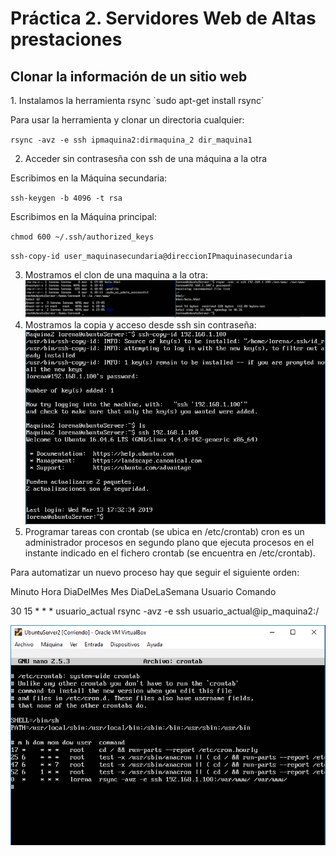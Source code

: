 <H1>Práctica 2. Servidores Web de Altas prestaciones</H1>
<H2>Clonar la información de un sitio web</H2>
1. Instalamos la herramienta rsync
  `sudo apt-get install rsync`
  
 Para usar la herramienta y clonar un directoria cualquier: 
 
   `rsync -avz -e ssh ipmaquina2:dirmaquina_2 dir_maquina1`
   
   2. Acceder sin contrasesña con ssh de una máquina a la otra

Escribimos en la Máquina secundaria:

  `ssh-keygen -b 4096 -t rsa`
  
Escribimos en la Máquina principal:

  `chmod 600 ~/.ssh/authorized_keys`
  
  `ssh-copy-id user_maquinasecundaria@direccionIPmaquinasecundaria`
  
  3. Mostramos el clon de una maquina a la otra:
 ![img](https://github.com/lorcaspal/SWAP1819/blob/master/practica2/images/ClonM1.PNG)
 4. Mostramos la copia y acceso desde ssh sin contraseña:
 ![img](https://github.com/lorcaspal/SWAP1819/blob/master/practica2/images/copiaYaccesoSinClaveM1.PNG)
 5. Programar tareas con crontab (se ubica en /etc/crontab) cron es un administrador procesos en segundo plano que ejecuta procesos en el instante indicado en el fichero crontab (se encuentra en /etc/crontab).

  Para automatizar un nuevo proceso hay que seguir el siguiente orden:

  Minuto Hora DiaDelMes Mes DiaDeLaSemana Usuario Comando

  30 15 * * * usuario_actual rsync -avz -e ssh usuario_actual@ip_maquina2:/

![img](https://github.com/lorcaspal/SWAP1819/blob/master/practica2/images/Crontab.PNG)
